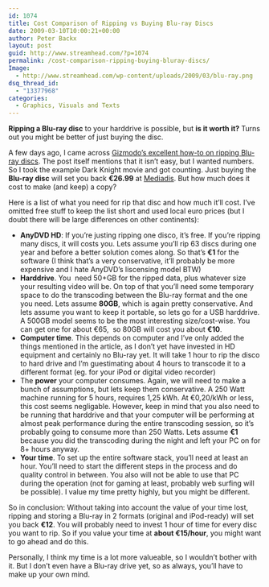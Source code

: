 ```yaml
---
id: 1074
title: Cost Comparison of Ripping vs Buying Blu-ray Discs
date: 2009-03-10T10:00:21+00:00
author: Peter Backx
layout: post
guid: http://www.streamhead.com/?p=1074
permalink: /cost-comparison-ripping-buying-bluray-discs/
Image:
  - http://www.streamhead.com/wp-content/uploads/2009/03/blu-ray.png
dsq_thread_id:
  - "13377968"
categories:
  - Graphics, Visuals and Texts
---
```

**Ripping a Blu-ray disc** to your harddrive is possible, but **is it worth it?** Turns out you might be better of just buying the disc.

A few days ago, I came across <a title="How To: Rip Blu-ray Discs" href="http://i.gizmodo.com/5161848/how-to-rip-blu+ray-discs" target="_blank">Gizmodo&#8217;s excellent how-to on ripping Blu-ray discs</a>. The post itself mentions that it isn&#8217;t easy, but I wanted numbers. So I took the example Dark Knight movie and got counting. Just buying the **Blu-ray disc** will set you back **€26.99** at <a title="Dark Knight, Mediadis" href="http://www.mediadis.com/video/detail.asp?id=202015" target="_blank">Mediadis</a>. But how much does it cost to make (and keep) a copy?

Here is a list of what you need for rip that disc and how much it&#8217;ll cost. I&#8217;ve omitted free stuff to keep the list short and used local euro prices (but I doubt there will be large differences on other continents):

  * **AnyDVD HD**: If you&#8217;re justing ripping one disco, it&#8217;s free. If you&#8217;re ripping many discs, it will costs you. Lets assume you&#8217;ll rip 63 discs during one year and before a better solution comes along. So that&#8217;s **€1** for the software (I think that&#8217;s a very conservative, it&#8217;ll probably be more expensive and I hate AnyDVD&#8217;s liscensing model BTW)
  * **Harddrive**. You  need 50+GB for the ripped data, plus whatever size your resulting video will be. On top of that you&#8217;ll need some temporary space to do the transcoding between the Blu-ray format and the one you need. Lets assume **80GB**, which is again pretty conservative. And lets assume you want to keep it portable, so lets go for a USB harddrive. A 500GB model seems to be the most interesting size/cost-wise. You can get one for about €65,  so 80GB will cost you about **€10**.
  * **Computer time**. This depends on computer and I&#8217;ve only added the things mentioned in the article, as I don&#8217;t yet have invested in HD equipment and certainly no Blu-ray yet. It will take 1 hour to rip the disco to hard drive and I&#8217;m guestimating about 4 hours to transcode it to a different format (eg. for your iPod or digital video recorder)
  * The **power** your computer consumes. Again, we will need to make a bunch of assumptions, but lets keep them conservative. A 250 Watt machine running for 5 hours, requires 1,25 kWh. At €0,20/kWh or less, this cost seems negligable. However, keep in mind that you also need to be running that harddrive and that your computer will be performing at almost peak performance during the entire transcoding session, so it&#8217;s probably going to consume more than 250 Watts. Lets assume **€1** because you did the transcoding during the night and left your PC on for 8+ hours anyway.
  * **Your time**. To set up the entire software stack, you&#8217;ll need at least an hour. You&#8217;ll need to start the different steps in the process and do quality control in between. You also will not be able to use that PC during the operation (not for gaming at least, probably web surfing will be possible). I value my time pretty highly, but you might be different.

So in conclusion: Without taking into account the value of your time lost, ripping and storing a Blu-ray in 2 formats (original and iPod-ready) will set you back **€12**. You will probably need to invest 1 hour of time for every disc you want to rip. So if you value your time at **about €15/hour**, you might want to go ahead and do this.

Personally, I think my time is a lot more valueable, so I wouldn&#8217;t bother with it. But I don&#8217;t even have a Blu-ray drive yet, so as always, you&#8217;ll have to make up your own mind.

<!-- AddThis Advanced Settings generic via filter on the_content -->

<!-- AddThis Share Buttons generic via filter on the_content -->